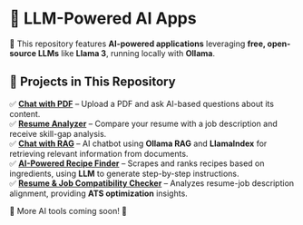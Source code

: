 # 🚀 LLM-Powered AI Apps  

🔹 This repository features **AI-powered applications** leveraging **free, open-source LLMs** like **Llama 3**, running locally with **Ollama**.  

## 📌 Projects in This Repository  

✅ **[Chat with PDF](https://github.com/chinmay0703/llm-ai-apps/tree/main/RAG)** – Upload a PDF and ask AI-based questions about its content.  
✅ **[Resume Analyzer](https://github.com/chinmay0703/llm-ai-apps/tree/main/Resume%20Analyzer)** – Compare your resume with a job description and receive skill-gap analysis.  
✅ **[Chat with RAG](https://github.com/chinmay0703/llm-ai-apps/tree/main/RAG)** – AI chatbot using **Ollama RAG** and **LlamaIndex** for retrieving relevant information from documents.  
✅ **[AI-Powered Recipe Finder](https://github.com/chinmay0703/llm-ai-apps/tree/main/Recipie%20Finder)** – Scrapes and ranks recipes based on ingredients, using **LLM** to generate step-by-step instructions.  
✅ **[Resume & Job Compatibility Checker](https://github.com/chinmay0703/llm-ai-apps/tree/main/Resume%20Analyzer)** – Analyzes resume-job description alignment, providing **ATS optimization** insights.  

📢 More AI tools coming soon! 🚀  
